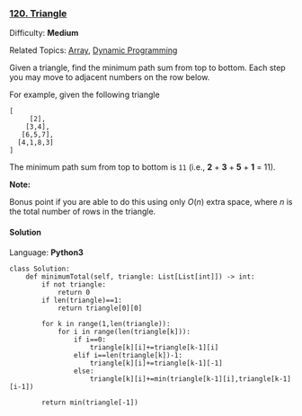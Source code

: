 ### [120\. Triangle](https://leetcode.com/problems/triangle/)

Difficulty: **Medium**  

Related Topics: [Array](https://leetcode.com/tag/array/), [Dynamic Programming](https://leetcode.com/tag/dynamic-programming/)


Given a triangle, find the minimum path sum from top to bottom. Each step you may move to adjacent numbers on the row below.

For example, given the following triangle

```
[
     [2],
    [3,4],
   [6,5,7],
  [4,1,8,3]
]
```

The minimum path sum from top to bottom is `11` (i.e., **2** + **3** + **5** + **1** = 11).

**Note:**

Bonus point if you are able to do this using only _O_(_n_) extra space, where _n_ is the total number of rows in the triangle.


#### Solution

Language: **Python3**

```python3
class Solution:
    def minimumTotal(self, triangle: List[List[int]]) -> int:
        if not triangle:
            return 0
        if len(triangle)==1:
            return triangle[0][0]
        
        for k in range(1,len(triangle)):
            for i in range(len(triangle[k])):
                if i==0:
                    triangle[k][i]+=triangle[k-1][i]
                elif i==len(triangle[k])-1:
                    triangle[k][i]+=triangle[k-1][-1]
                else:
                    triangle[k][i]+=min(triangle[k-1][i],triangle[k-1][i-1])
        
        return min(triangle[-1])
```